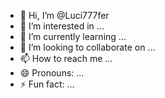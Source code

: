 - 👋 Hi, I’m @Luci777fer
- 👀 I’m interested in ...
- 🌱 I’m currently learning ...
- 💞️ I’m looking to collaborate on ...
- 📫 How to reach me ...
- 😄 Pronouns: ...
- ⚡ Fun fact: ...

<!---
Luci777fer/Luci777fer is a ✨ special ✨ repository because its `README.md` (this file) appears on your GitHub profile.
You can click the Preview link to take a look at your changes.
--->
